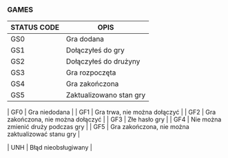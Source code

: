 ### GAMES

| STATUS CODE | OPIS |
|---|---|
| GS0 | Gra dodana |
| GS1 | Dołączyłeś do gry |
| GS2 | Dołączyłeś do drużyny |
| GS3 | Gra rozpoczęta |
| GS4 | Gra zakończona |
| GS5 | Zaktualizowano stan gry |

| GF0 | Gra niedodana |
| GF1 | Gra trwa, nie można dołączyć |
| GF2 | Gra zakończona, nie można dołączyć |
| GF3 | Złe hasło gry |
| GF4 | Nie można zmienić druży podczas gry |
| GF5 | Gra zakończona, nie można zaktualizować stanu gry |

| UNH | Błąd nieobsługiwany |
